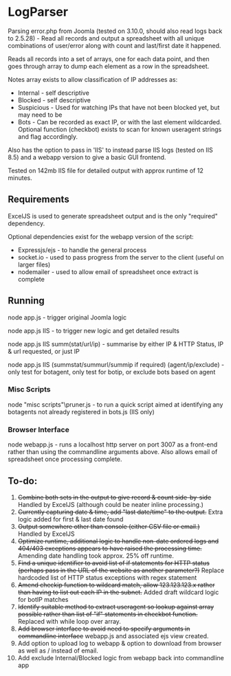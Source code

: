 # LogParser
Parsing error.php from Joomla (tested on 3.10.0, should also read logs back to 2.5.28) - Read all records and output a spreadsheet with all unique combinations of user/error along with count and last/first date it happened.

Reads all records into a set of arrays, one for each data point, and then goes through array to dump each element as a row in the spreadsheet.

Notes array exists to allow classification of IP addresses as:

* Internal - self descriptive
* Blocked - self descriptive
* Suspicious - Used for watching IPs that have not been blocked yet, but may need to be
* Bots - Can be recorded as exact IP, or with the last element wildcarded. Optional function (checkbot) exists to scan for known useragent strings and flag accordingly.

Also has the option to pass in 'IIS' to instead parse IIS logs (tested on IIS 8.5) and a webapp version to give a basic GUI frontend.

Tested on 142mb IIS file for detailed output with approx runtime of 12 minutes.

## Requirements
ExcelJS is used to generate spreadsheet output and is the only "required" dependency.

Optional dependencies exist for the webapp version of the script:
* Expressjs/ejs - to handle the general process
* socket.io - used to pass progress from the server to the client (useful on larger files)
* nodemailer - used to allow email of spreadsheet once extract is complete

## Running

node app.js - trigger original Joomla logic

node app.js IIS - to trigger new logic and get detailed results

node app.js IIS summ(stat/url/ip) - summarise by either IP & HTTP Status, IP & url requested, or just IP

node app.js IIS (summstat/summurl/summip if required) (agent/ip/exclude) - only test for botagent, only test for botip, or exclude bots based on agent

### Misc Scripts

node "misc scripts"\pruner.js - to run a quick script aimed at identifying any botagents not already registered in bots.js (IIS only)

### Browser Interface

node webapp.js - runs a localhost http server on port 3007 as a front-end rather than using the commandline arguments above. Also allows email of spreadsheet once processing complete.

## To-do:
1. ~~Combine both sets in the output to give record & count side-by-side~~ Handled by ExcelJS (although could be neater inline processing.)
2. ~~Currently capturing date & time, add "last date/time" to the output.~~ Extra logic added for first & last date found
3. ~~Output somewhere other than console (either CSV file or email.)~~ Handled by ExcelJS
4. ~~Optimize runtime, additional logic to handle non-date ordered logs and 404/403 exceptions appears to have raised the processing time.~~ Amending date handling took approx. 25% off runtime.
5. ~~Find a unique identifier to avoid list of if statements for HTTP status (perhaps pass in the URL of the website as another parameter?)~~ Replace hardcoded list of HTTP status exceptions with regex statement
6. ~~Amend checkip function to wildcard match, allow 123.123.123.x rather than having to list out each IP in the subnet.~~ Added draft wildcard logic for botIP matches
7. ~~Identify suitable method to extract useragent so lookup against array possible rather than list of "if" statements in checkbot function.~~ Replaced with while loop over array.
8. ~~Add browser interface to avoid need to specify arguments in commandline interface~~ webapp.js and associated ejs view created.
9. Add option to upload log to webapp & option to download from browser as well as / instead of email.
10. Add exclude Internal/Blocked logic from webapp back into commandline app
